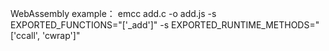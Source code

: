 WebAssembly  example： emcc add.c -o add.js -s EXPORTED_FUNCTIONS="['_add']" -s EXPORTED_RUNTIME_METHODS="['ccall', 'cwrap']"

